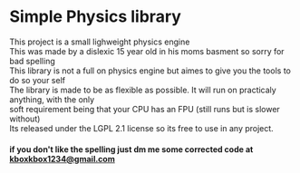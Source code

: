 # Simple Physics library

This project is a small lighweight physics engine<br>
This was made by a dislexic 15 year old in his moms basment so sorry for bad spelling<br>
This library is not a full on physics engine but aimes to give you the tools to do so your self<br>
The library is made to be as flexible as possible. It will run on practicaly anything, with the only<br>
soft requirement being that your CPU has an FPU (still runs but is slower without)<br>
Its released under the LGPL 2.1 license so its free to use in any project.<br>

#### if you don't like the spelling just dm me some corrected code at kboxkbox1234@gmail.com
